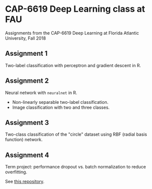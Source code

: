 # CAP-6619 Deep Learning class at FAU

Assignments from the CAP-6619 Deep Learning at Florida Atlantic University, Fall 2018

## Assignment 1

Two-label classification with perceptron and gradient descent in R.

## Assignment 2

Neural network with `neuralnet` in R.

- Non-linearly separable two-label classification.
- Image classification with two and three classes.

## Assignment 3

Two-class classification of the "circle" dataset using RBF (radial basis function) network.


## Assignment 4

Term project: performance dropout vs. batch normalization to reduce overfitting.

See [this repository](https://github.com/fau-masters-collected-works-cgarbin/cap6619-deep-learning-term-project).
